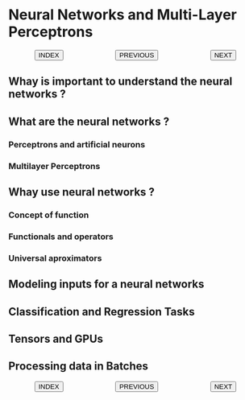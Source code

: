 # Neural Networks and Multi-Layer Perceptrons

<div style="display: flex; justify-content: space-around;">
    <a href="http://www.ejemplo1.com/">
        <button type="button">INDEX </button>
    </a>
    <a href="https://henryhodelin.github.io/Short_Resume_EN/">
        <button type="button">PREVIOUS</button>
    </a>
    <a href="http://www.ejemplo3.com/">
        <button type="button">NEXT</button>
    </a>
</div>



## Whay is important to understand the neural networks ?

## What are the neural networks ?

### Perceptrons and artificial neurons

### Multilayer Perceptrons

## Whay use neural networks ?

### Concept of function

### Functionals and operators


### Universal aproximators


## Modeling inputs for a neural networks 


## Classification and Regression Tasks

## Tensors and GPUs


## Processing data in Batches







<div style="display: flex; justify-content: space-around;">
    <a href="http://www.ejemplo1.com/">
        <button type="button">INDEX </button>
    </a>
    <a href="http://www.ejemplo2.com/">
        <button type="button">PREVIOUS</button>
    </a>
    <a href="http://www.ejemplo3.com/">
        <button type="button">NEXT</button>
    </a>
</div>


